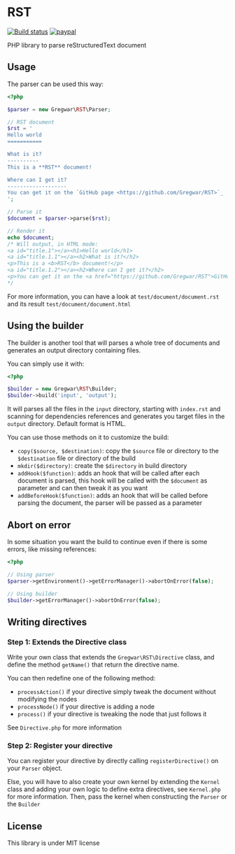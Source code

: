 # RST

[![Build status](https://travis-ci.org/Gregwar/RST.svg?branch=master)](https://travis-ci.org/Gregwar/RST)
[![paypal](https://www.paypalobjects.com/en_US/i/btn/btn_donateCC_LG.gif)](https://www.paypal.com/cgi-bin/webscr?cmd=_s-xclick&hosted_button_id=YUXRLWHQSWS6L)

PHP library to parse reStructuredText document

## Usage

The parser can be used this way:

```php
<?php

$parser = new Gregwar\RST\Parser;

// RST document
$rst = '
Hello world
===========

What is it?
----------
This is a **RST** document!

Where can I get it?
-------------------
You can get it on the `GitHub page <https://github.com/Gregwar/RST>`_
';

// Parse it
$document = $parser->parse($rst);

// Render it
echo $document;
/* Will output, in HTML mode:
<a id="title.1"></a><h1>Hello world</h1>
<a id="title.1.1"></a><h2>What is it?</h2>
<p>This is a <b>RST</b> document!</p>
<a id="title.1.2"></a><h2>Where can I get it?</h2>
<p>You can get it on the <a href="https://github.com/Gregwar/RST">GitHub page</a></p>
*/
```

For more information, you can have a look at `test/document/document.rst` and its result
`test/document/document.html`

## Using the builder

The builder is another tool that will parses a whole tree of documents and generates
an output directory containing files.

You can simply use it with:

```php
<?php

$builder = new Gregwar\RST\Builder;
$builder->build('input', 'output');
```

It will parses all the files in the `input` directory, starting with `index.rst` and
scanning for dependencies references and generates you target files in the `output`
directory. Default format is HTML.

You can use those methods on it to customize the build:

* `copy($source, $destination)`: copy the `$source` file or directory to the `$destination`
  file or directory of the build
* `mkdir($directory)`: create the `$directory` in build directory
* `addHook($function)`: adds an hook that will be called after each document is parsed, this
  hook will be called with the `$document` as parameter and can then tweak it as you want
* `addBeforeHook($function)`: adds an hook that will be called before parsing the
  document, the parser will be passed as a parameter

## Abort on error

In some situation you want the build to continue even if there is some errors,
like missing references:

```php
<?php

// Using parser
$parser->getEnvironment()->getErrorManager()->abortOnError(false);

// Using builder
$builder->getErrorManager()->abortOnError(false);
```

## Writing directives

### Step 1: Extends the Directive class

Write your own class that extends the `Gregwar\RST\Directive` class, and define the
method `getName()` that return the directive name.

You can then redefine one of the following method:

* `processAction()` if your directive simply tweak the document without modifying the nodes
* `processNode()` if your directive is adding a node
* `process()` if your directive is tweaking the node that just follows it

See `Directive.php` for more information

### Step 2: Register your directive

You can register your directive by directly calling `registerDirective()` on your
`Parser` object.

Else, you will have to also create your own kernel by extending the `Kernel` class
and adding your own logic to define extra directives, see `Kernel.php` for more information.
Then, pass the kernel when constructing the `Parser` or the `Builder`

## License

This library is under MIT license
